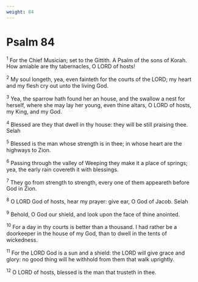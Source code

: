```yaml
---
weight: 84
---
```


# Psalm 84

<sup>1</sup> For the Chief Musician; set to the Gittith. A Psalm of the sons of Korah. How amiable are thy tabernacles, O LORD of hosts! 

<sup>2</sup> My soul longeth, yea, even fainteth for the courts of the LORD; my heart and my flesh cry out unto the living God. 

<sup>3</sup> Yea, the sparrow hath found her an house, and the swallow a nest for herself, where she may lay her young, even thine altars, O LORD of hosts, my King, and my God. 

<sup>4</sup> Blessed are they that dwell in thy house: they will be still praising thee. Selah 

<sup>5</sup> Blessed is the man whose strength is in thee; in whose heart are the highways to Zion. 

<sup>6</sup> Passing through the valley of Weeping they make it a place of springs; yea, the early rain covereth it with blessings. 

<sup>7</sup> They go from strength to strength, every one of them appeareth before God in Zion. 

<sup>8</sup> O LORD God of hosts, hear my prayer: give ear, O God of Jacob. Selah 

<sup>9</sup> Behold, O God our shield, and look upon the face of thine anointed. 

<sup>10</sup> For a day in thy courts is better than a thousand. I had rather be a doorkeeper in the house of my God, than to dwell in the tents of wickedness. 

<sup>11</sup> For the LORD God is a sun and a shield: the LORD will give grace and glory: no good thing will he withhold from them that walk uprightly. 

<sup>12</sup> O LORD of hosts, blessed is the man that trusteth in thee. 


